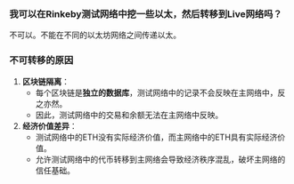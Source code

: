 ### 我可以在Rinkeby测试网络中挖一些以太，然后转移到Live网络吗？

不可以。不能在不同的以太坊网络之间传递以太。

### 不可转移的原因

1. **区块链隔离**：
    - 每个区块链是**独立的数据库**，测试网络中的记录不会反映在主网络中，反之亦然。
    - 因此，测试网络中的交易和余额无法在主网络中反映。
2. **经济价值差异**：
    - 测试网络中的ETH没有实际经济价值，而主网络中的ETH具有实际经济价值。
    - 允许测试网络中的代币转移到主网络会导致经济秩序混乱，破坏主网络的信任基础。



